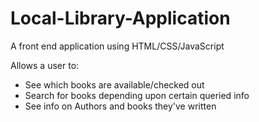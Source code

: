 # Local-Library-Application

A front end application using HTML/CSS/JavaScript

Allows a user to:
- See which books are available/checked out
- Search for books depending upon certain queried info
- See info on Authors and books they've written
